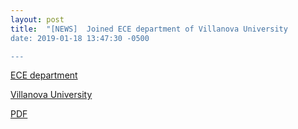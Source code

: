 ```yaml
---
layout: post
title:  "[NEWS]  Joined ECE department of Villanova University
date: 2019-01-18 13:47:30 -0500

---
```


[ECE department](https://www1.villanova.edu/villanova/engineering/departments/ece.html)

[Villanova University](https://www1.villanova.edu/university.html)

[PDF](http://www.ece.villanova.edu/~xjiao/other/recruit.pdf)
